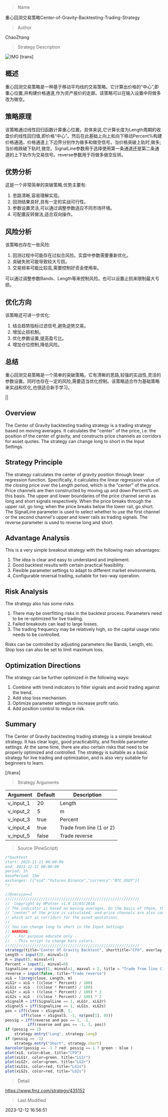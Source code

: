 
> Name

重心回测交易策略Center-of-Gravity-Backtesting-Trading-Strategy

> Author

ChaoZhang

> Strategy Description

![IMG](https://www.fmz.com/upload/asset/f9d196f5835d4b7f00.png)
[trans]

## 概述

重心回测交易策略是一种基于移动平均线的交易策略。它计算出价格的“中心”,即重心位置,并构建价格通道,作为资产报价的走廊。该策略可以在输入设置中将做多改为做空。

## 策略原理

该策略通过线性回归函数计算重心位置。具体来说,它计算长度为Length周期的收盘价的线性回归值,即价格“中心”。然后在此基础上向上和向下移动Percent%构建价格通道。价格通道上下边界分别作为做多和做空信号。当价格突破上轨时,做多;当价格跌破下轨时,做空。SignalLine参数用于选择使用第一条通道还是第二条通道的上下轨作为交易信号。reverse参数用于将做多做空反转。

## 优势分析

这是一个非常简单的突破策略,优势主要有:

1. 思路清晰,容易理解实现。
2. 回测结果良好,具有一定的实战可行性。
3. 参数设置灵活,可以通过调整参数适应不同市场环境。
4. 可配置反转做法,适合双向操作。

## 风险分析  

该策略也存在一些风险:  

1. 回测过程中可能存在过拟合风险。实盘中参数需要重新优化。
2. 突破失败可能导致较大亏损。
3. 交易频率可能比较高,需要控制好资金使用率。

可以通过调整参数Bands、Length等来控制风险。也可以设置止损来限制最大亏损。

## 优化方向

该策略还可进一步优化:

1. 结合趋势指标过滤信号,避免逆势交易。
2. 增加止损机制。
3. 优化参数设置,提高盈亏比。
4. 增加仓位控制,降低风险。

## 总结

重心回测交易策略是一个简单的突破策略。它有清晰的思路,较强的实战性,灵活的参数设置。同时也存在一定的风险,需要适当优化控制。该策略适合作为基础策略来实战和优化,也很适合新手学习。

||

## Overview

The Center of Gravity backtesting trading strategy is a trading strategy based on moving averages. It calculates the "center" of the price, i.e. the position of the center of gravity, and constructs price channels as corridors for asset quotes. The strategy can change long to short in the Input Settings.

## Strategy Principle  

The strategy calculates the center of gravity position through linear regression function. Specifically, it calculates the linear regression value of the closing price over the Length period, which is the "center" of the price. Price channels are then constructed by moving up and down Percent% on this basis. The upper and lower boundaries of the price channel serve as long and short signals respectively. When the price breaks through the upper rail, go long; when the price breaks below the lower rail, go short. The SignalLine parameter is used to select whether to use the first channel or the second channel's upper and lower rails as trading signals. The reverse parameter is used to reverse long and short.

## Advantage Analysis

This is a very simple breakout strategy with the following main advantages:

1. The idea is clear and easy to understand and implement.  
2. Good backtest results with certain practical feasibility.
3. Flexible parameter settings to adapt to different market environments. 
4. Configurable reversal trading, suitable for two-way operation.

## Risk Analysis

The strategy also has some risks:

1. There may be overfitting risks in the backtest process. Parameters need to be re-optimized for live trading.
2. Failed breakouts can lead to large losses.
3. The trading frequency may be relatively high, so the capital usage ratio needs to be controlled.  

Risks can be controlled by adjusting parameters like Bands, Length, etc. Stop loss can also be set to limit maximum loss.

## Optimization Directions  

The strategy can be further optimized in the following ways:

1. Combine with trend indicators to filter signals and avoid trading against the trend.
2. Add stop loss mechanism.  
3. Optimize parameter settings to increase profit ratio.
4. Add position control to reduce risk.

## Summary  

The Center of Gravity backtesting trading strategy is a simple breakout strategy. It has clear logic, good practicability, and flexible parameter settings. At the same time, there are also certain risks that need to be properly optimized and controlled. The strategy is suitable as a basic strategy for live trading and optimization, and is also very suitable for beginners to learn.

[/trans]

> Strategy Arguments



|Argument|Default|Description|
|----|----|----|
|v_input_1|20|Length|
|v_input_2|5|m|
|v_input_3|true|Percent|
|v_input_4|true|Trade from line (1 or 2)|
|v_input_5|false|Trade reverse|


> Source (PineScript)

``` javascript
/*backtest
start: 2023-11-11 00:00:00
end: 2023-12-11 00:00:00
period: 1h
basePeriod: 15m
exchanges: [{"eid":"Futures_Binance","currency":"BTC_USDT"}]
*/

//@version=2
////////////////////////////////////////////////////////////
//  Copyright by HPotter v1.0 15/03/2018
// The indicator is based on moving averages. On the basis of these, the 
// "center" of the price is calculated, and price channels are also constructed, 
// which act as corridors for the asset quotations.
//
// You can change long to short in the Input Settings
// WARNING:
//  - For purpose educate only
//  - This script to change bars colors.
////////////////////////////////////////////////////////////
strategy(title="Center Of Gravity Backtest", shorttitle="CFO", overlay = true)
Length = input(20, minval=1)
m = input(5, minval=0)
Percent = input(1, minval=0)
SignalLine = input(1, minval=1, maxval = 2, title = "Trade from line (1 or 2)")
reverse = input(false, title="Trade reverse")
xLG = linreg(close, Length, m)
xLG1r = xLG + ((close * Percent) / 100)
xLG1s = xLG - ((close * Percent) / 100)
xLG2r = xLG + ((close * Percent) / 100) * 2
xLG2s = xLG - ((close * Percent) / 100) * 2
xSignalR = iff(SignalLine == 1, xLG1r, xLG2r)
xSignalS = iff(SignalLine == 1, xLG1s, xLG2s)
pos = iff(close > xSignalR, 1,
       iff(close < xSignalS, -1, nz(pos[1], 0))) 
possig = iff(reverse and pos == 1, -1,
          iff(reverse and pos == -1, 1, pos))	   
if (possig == 1) 
    strategy.entry("Long", strategy.long)
if (possig == -1)
    strategy.entry("Short", strategy.short)	   	    
barcolor(possig == -1 ? red: possig == 1 ? green : blue ) 
plot(xLG, color=blue, title="CFO")
plot(xLG1r, color=green, title="LG1r")
plot(xLG2r, color=green, title="LG2r")
plot(xLG1s, color=red, title="LG1s")
plot(xLG2s, color=red, title="LG2s")
```

> Detail

https://www.fmz.com/strategy/435152

> Last Modified

2023-12-12 16:56:51
